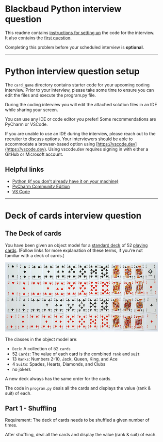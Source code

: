 # Blackbaud Python interview question

This readme contains [instructions for setting up](#instructions) the code for the interview.
It also contains the [first question](#question).

Completing this problem before your scheduled interview is **optional**.

---

# <a name="instructions"></a>Python interview question setup

The `card_game` directory contains starter code for your upcoming coding interview.
Prior to your interview, please take some time to ensure you can edit the files and execute the program.py file.

During the coding interview you will edit the attached solution files in an IDE while sharing your
screen.

You can use any IDE or code editor you prefer! Some recommendations are PyCharm or VSCode.

If you are unable to use an IDE during the interview, please reach out to the recruiter to discuss options. Your interviewers should be able
to accommodate a browser-based option using [https://vscode.dev](https://vscode.dev). Using vscode.dev requires signing in with either a GitHub
or Microsoft account.

## Helpful links

-   [Python (if you don't already have it on your machine)](https://www.python.org/downloads/)
-   [PyCharm Community Edition](https://www.jetbrains.com/pycharm/download)
-   [VS Code](https://code.visualstudio.com/)

---

# <a name="question"></a>Deck of cards interview question


## The Deck of cards

You have been given an object model for a
[standard deck](https://en.wikipedia.org/wiki/Standard_52-card_deck)
of 52 [playing cards](https://en.wikipedia.org/wiki/Playing_card).
(Follow links for more explanation of these terms, if you're not familiar with a deck of cards.)

![Standard deck of 52 playing cards](./docs/cards.jpg)

The classes in the object model are:
-   `Deck`: A collection of 52 `cards`
-   52 `Cards`: The value of each card is the combined `rank` and `suit`
-   13 `Ranks`: Numbers 2-10, Jack, Queen, King, and Ace
-   4 `Suits`: Spades, Hearts, Diamonds, and Clubs
-   no jokers

A new deck always has the same order for the cards.

The code in `program.py` deals all the cards and displays the value (rank & suit) of each.

## Part 1 - Shuffling

Requirement: The deck of cards needs to be shuffled a given number of times.

After shuffling, deal all the cards and display the value (rank & suit) of each.
